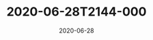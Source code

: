 ---
date: 2020-06-28
title: 2020-06-28T2144-000
hero: 2020/2020-06-28T2144-000.jpeg

# briefly describe the image…
alt: ''

# insert the closed caption text after the three-dash break…
# (include line-breaks, punctuation, and capitalization)
---